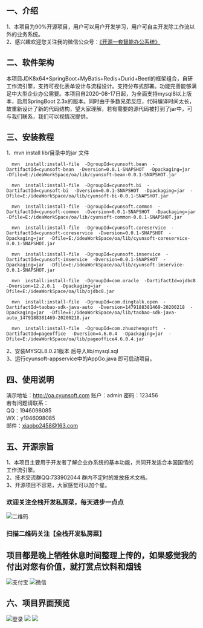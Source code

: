 ## 一、介绍<br/> 
1、本项目为90%开源项目，用户可以用户开发学习，用户可自主开发除工作流以外的业务系统。<br/> 
2、感兴趣欢迎您关注我的微信公众号：[《开源一套智能办公系统》](https://mp.weixin.qq.com/s/oB7wp11ZCLaKIFc67zG7VA)

## 二、软件架构<br/> 
本项目JDK8x64+SpringBoot+MyBatis+Redis+Durid+Beetl的框架组合，自研工作流引擎，支持可视化表单设计与流程设计。支持分布式部署。功能完善能够满足中大型企业办公需要。本项目自2020-08-17日起，为全面支持mysql8以上版本，启用SpringBoot 2.3x的版本。同时由于多数兄弟反应，代码编译时间太长，故重新设计了新的代码结构，望大家理解，若有需要的源代码被打到了jar中，可与我们联系，我们可以视情况提供。

## 三、安装教程<br/> 
1、mvn install lib/目录中的jar 文件<br/>
```text
  mvn  install:install-file  -DgroupId=cyunsoft.bean  -DartifactId=cyunsoft-bean  -Dversion=0.0.1-SNAPSHOT  -Dpackaging=jar  -Dfile=E:/ideaWorkSpace/oa/lib/cyunsoft-bean-0.0.1-SNAPSHOT.jar

  mvn  install:install-file  -DgroupId=cyunsoft.bi  -DartifactId=cyunsoft-bi  -Dversion=0.0.1-SNAPSHOT  -Dpackaging=jar  -Dfile=E:/ideaWorkSpace/oa/lib/cyunsoft-bi-0.0.1-SNAPSHOT.jar

  mvn  install:install-file  -DgroupId=cyunsoft.common  -DartifactId=cyunsoft-common  -Dversion=0.0.1-SNAPSHOT  -Dpackaging=jar  -Dfile=E:/ideaWorkSpace/oa/lib/cyunsoft-common-0.0.1-SNAPSHOT.jar

  mvn  install:install-file  -DgroupId=cyunsoft.coreservice  -DartifactId=cyunsoft-coreservice  -Dversion=0.0.1-SNAPSHOT  -Dpackaging=jar  -Dfile=E:/ideaWorkSpace/oa/lib/cyunsoft-coreservice-0.0.1-SNAPSHOT.jar

  mvn  install:install-file  -DgroupId=cyunsoft.imservice  -DartifactId=cyunsoft-imservice  -Dversion=0.0.1-SNAPSHOT  -Dpackaging=jar  -Dfile=E:/ideaWorkSpace/oa/lib/cyunsoft-imservice-0.0.1-SNAPSHOT.jar

  mvn  install:install-file  -DgroupId=com.oracle  -DartifactId=ojdbc8  -Dversion=12.2.0.1  -Dpackaging=jar  -Dfile=E:/ideaWorkSpace/oa/lib/ojdbc8.jar

  mvn  install:install-file  -DgroupId=com.dingtalk.open  -DartifactId=taobao-sdk-java-auto  -Dversion=1479188381469-20200218  -Dpackaging=jar  -Dfile=E:/ideaWorkSpace/oa/lib/taobao-sdk-java-auto_1479188381469-20200218.jar

  mvn  install:install-file  -DgroupId=com.zhuozhengsoft  -DartifactId=pageoffice  -Dversion=4.6.0.4  -Dpackaging=jar  -Dfile=E:/ideaWorkSpace/oa/lib/pageoffice4.6.0.4.jar
  ```
2、安装MYSQL8.0.21版本 后导入lib/mysql.sql<br/>
3、运行cyunsoft-appservice中的AppGo.java 即可启动项目。


## 四、使用说明<br/>
演示地址：http://oa.cyunsoft.com 账户：admin 密码：123456<br/>
若有问题请联系：<br/>
QQ：1946098085<br/>
WX：y1946098085<br/> 
邮件：xiaobo2458@163.com

## 五、开源宗旨<br/>
1、本项目主要用于开发者了解企业办系统的基本功能，共同开发适合本国国情的工作流引擎。<br/>
2、技术交流群QQ:733902044 群内不定时的发放技术文档。<br/>
3、开源项目不容易，大家感觉可以加个星。<br/>
 
### 欢迎关注全栈开发私房菜，每天进步一点点

![二维码](https://mmbiz.qpic.cn/mmbiz_jpg/6Nme2xEYxU6TP2Dicn0XEibZgq4jBLYqm3Sb5qP9l4SicWry0LCibch9gkwZ8BMwzwEsgDE4HUicHve6QHAEKQNc5bg/640?wx_fmt=jpeg&tp=webp&wxfrom=5&wx_lazy=1&wx_co=1)

### 扫描二维码关注【全栈开发私房菜】

## 项目都是晚上牺牲休息时间整理上传的，如果感觉我的付出对您有价值，就打赏点饮料和烟钱
![支付宝](https://mmbiz.qlogo.cn/mmbiz_jpg/6Nme2xEYxU5vpdLchtBYM2UjPdzvjySQZq0sJoVvmbTsjeP6LXLIvEqJz4sOvgPSQszjjJCuMNbg0ZrcSMCyCQ/0?wx_fmt=jpeg)
![微信](https://mmbiz.qlogo.cn/mmbiz_jpg/6Nme2xEYxU5vpdLchtBYM2UjPdzvjySQrzEeGUx4naoTpBHaOW6EicC1NUTIIv1ovJWPgziaXoFiawM4XCRia1CDPA/0?wx_fmt=jpeg)

## 六、项目界面预览<br/>
![登录](https://mmbiz.qpic.cn/mmbiz_png/6Nme2xEYxU5vpdLchtBYM2UjPdzvjySQiaqlyIh729XWMdgQF2eFUfeCs7Ox9HyT5Vfet6CSL4yRp4mjoCcykrw/640?wx_fmt=png&tp=webp&wxfrom=5&wx_lazy=1&wx_co=1)
![](https://mmbiz.qpic.cn/mmbiz_png/6Nme2xEYxU5vpdLchtBYM2UjPdzvjySQPXCdiaee1btMaSx7hJ4xRxqr2qvZcYDCkoAIC3Q7yyTZQTnv7ynbtJg/640?wx_fmt=png)
![](https://mmbiz.qpic.cn/mmbiz_png/6Nme2xEYxU5vpdLchtBYM2UjPdzvjySQdUA5DKTA68Azibliaeo1PQYziaXmrNibhyxXPNF4kDhEABRYXqrIbPQ9kg/640?wx_fmt=png&tp=webp&wxfrom=5&wx_lazy=1&wx_co=1)
